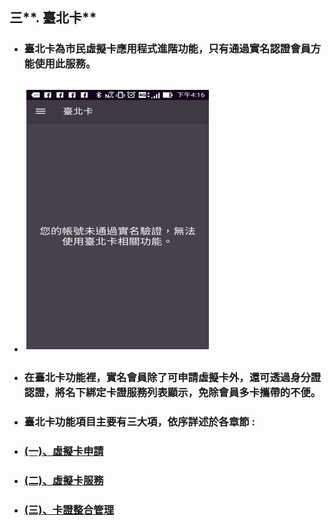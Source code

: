 ## 三**. 臺北卡**

* ### 臺北卡為市民虛擬卡應用程式進階功能，只有通過實名認證會員方能使用此服務。
* ### ![](/assets/台北卡服務限制.png)
* ### 在臺北卡功能裡，實名會員除了可申請虛擬卡外，還可透過身分證認證，將名下綁定卡證服務列表顯示，免除會員多卡攜帶的不便。
* ### 臺北卡功能項目主要有三大項，依序詳述於各章節 :
* ### [\(一\)、虛擬卡申請](/chapter2/4e09-hui-yuan-zi-liao-wei-hu/4e0029-xu-ni-qia.md)
* ### [\(二\)、虛擬卡服務](/chapter2/4e09-hui-yuan-zi-liao-wei-hu/4e8c29-xu-ni-qia-fu-wu.md)
* ### [\(三\)、卡證整合管理](/chapter2/4e09-hui-yuan-zi-liao-wei-hu/4e0929-qia-zheng-zheng-he-guan-li.md)

### 

### 



